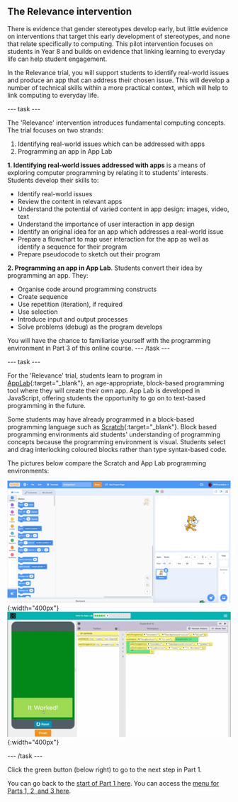 ##  The Relevance intervention
There is evidence that gender stereotypes develop early, but little evidence on interventions that target this early development of stereotypes, and none that relate specifically to computing. This pilot intervention focuses on students in Year 8 and builds on evidence that linking learning to everyday life can help student engagement.

In the Relevance trial, you will support students to identify real-world issues and produce an app that can address their chosen issue. This will develop a number of technical skills within a more practical context, which will help to link computing to everyday life.

---  task ---

The 'Relevance' intervention introduces fundamental computing concepts. The trial focuses on two strands:
1. Identifying real-world issues which can be addressed with apps 
2. Programming an app in App Lab

**1. Identifying real-world issues addressed with apps** is a means of exploring computer programming by relating it to students' interests. Students develop their skills to:
+ Identify real-world issues
+ Review the content in relevant apps
+ Understand the potential of varied content in app design: images, video, text
+ Understand the importance of user interaction in app design
+ Identify an original idea for an app which addresses a real-world issue
+ Prepare a flowchart to map user interaction for the app as well as identify a sequence for their program
+ Prepare pseudocode to sketch out their program

**2. Programming an app in App Lab**. Students convert their idea by programming an app. They:
+ Organise code around programming constructs
+ Create sequence
+ Use repetition (iteration), if required
+ Use selection
+ Introduce input and output processes
+ Solve problems (debug) as the program develops

You will have the chance to familiarise yourself with the programming environment in Part 3 of this online course.
---  /task ---

---  task ---

For the 'Relevance' trial, students learn to program in [AppLab](https://code.org/educate/applab){:target="_blank"}, an age-appropriate, block-based programming tool where they will create their own app. App Lab is developed in JavaScript, offering students the opportunity to go on to text-based programming in the future.

Some students may have already programmed in a block-based programming language such as [Scratch](https://scratch.mit.edu){:target="_blank"}. Block based programming environments aid students' understanding of programming concepts because the programming environment is visual. Students select and drag interlocking coloured blocks rather than type syntax-based code.

The pictures below compare the Scratch and App Lab programming environments:

![Scratch.png](images/relevance-Scratch.png){:width="400px"}
![Applab.png](images/relevance-AppLab.png){:width="400px"}

---  /task ---

Click the green button (below right) to go to the next step in Part 1.

You can go back to the [start of Part 1 here](https://projects.raspberrypi.org/en/projects/Year8-RelevanceTraining-Part1-GBICi4).
You can access the [menu for Parts 1, 2, and 3 here](https://projects.raspberrypi.org/en/pathways/year8-relevancetraining-gbici4).
